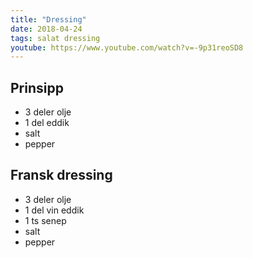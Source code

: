 ```yaml
---
title: "Dressing"
date: 2018-04-24
tags: salat dressing
youtube: https://www.youtube.com/watch?v=-9p31reoSD8
---
```


## Prinsipp

- 3 deler olje
- 1 del eddik
- salt
- pepper

## Fransk dressing

- 3 deler olje
- 1 del vin eddik
- 1 ts senep
- salt
- pepper
